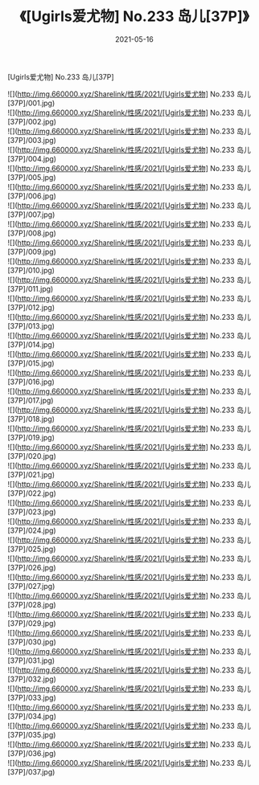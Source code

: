 ﻿---
layout: post
title:  《[Ugirls爱尤物] No.233 岛儿[37P]》
date:   2021-05-16
img: http://img.660000.xyz/Sharelink/性感/2021/[Ugirls爱尤物] No.233 岛儿[37P]/000.jpg
categories: [美女, 清纯, 唯美]
---

[Ugirls爱尤物] No.233 岛儿[37P]

  ![](http://img.660000.xyz/Sharelink/性感/2021/[Ugirls爱尤物] No.233 岛儿[37P]/001.jpg) <br> ![](http://img.660000.xyz/Sharelink/性感/2021/[Ugirls爱尤物] No.233 岛儿[37P]/002.jpg) <br> ![](http://img.660000.xyz/Sharelink/性感/2021/[Ugirls爱尤物] No.233 岛儿[37P]/003.jpg) <br> ![](http://img.660000.xyz/Sharelink/性感/2021/[Ugirls爱尤物] No.233 岛儿[37P]/004.jpg) <br> ![](http://img.660000.xyz/Sharelink/性感/2021/[Ugirls爱尤物] No.233 岛儿[37P]/005.jpg) <br> ![](http://img.660000.xyz/Sharelink/性感/2021/[Ugirls爱尤物] No.233 岛儿[37P]/006.jpg) <br> ![](http://img.660000.xyz/Sharelink/性感/2021/[Ugirls爱尤物] No.233 岛儿[37P]/007.jpg) <br> ![](http://img.660000.xyz/Sharelink/性感/2021/[Ugirls爱尤物] No.233 岛儿[37P]/008.jpg) <br> ![](http://img.660000.xyz/Sharelink/性感/2021/[Ugirls爱尤物] No.233 岛儿[37P]/009.jpg) <br> ![](http://img.660000.xyz/Sharelink/性感/2021/[Ugirls爱尤物] No.233 岛儿[37P]/010.jpg) <br> ![](http://img.660000.xyz/Sharelink/性感/2021/[Ugirls爱尤物] No.233 岛儿[37P]/011.jpg) <br> ![](http://img.660000.xyz/Sharelink/性感/2021/[Ugirls爱尤物] No.233 岛儿[37P]/012.jpg) <br> ![](http://img.660000.xyz/Sharelink/性感/2021/[Ugirls爱尤物] No.233 岛儿[37P]/013.jpg) <br> ![](http://img.660000.xyz/Sharelink/性感/2021/[Ugirls爱尤物] No.233 岛儿[37P]/014.jpg) <br> ![](http://img.660000.xyz/Sharelink/性感/2021/[Ugirls爱尤物] No.233 岛儿[37P]/015.jpg) <br> ![](http://img.660000.xyz/Sharelink/性感/2021/[Ugirls爱尤物] No.233 岛儿[37P]/016.jpg) <br> ![](http://img.660000.xyz/Sharelink/性感/2021/[Ugirls爱尤物] No.233 岛儿[37P]/017.jpg) <br> ![](http://img.660000.xyz/Sharelink/性感/2021/[Ugirls爱尤物] No.233 岛儿[37P]/018.jpg) <br> ![](http://img.660000.xyz/Sharelink/性感/2021/[Ugirls爱尤物] No.233 岛儿[37P]/019.jpg) <br> ![](http://img.660000.xyz/Sharelink/性感/2021/[Ugirls爱尤物] No.233 岛儿[37P]/020.jpg) <br> ![](http://img.660000.xyz/Sharelink/性感/2021/[Ugirls爱尤物] No.233 岛儿[37P]/021.jpg) <br> ![](http://img.660000.xyz/Sharelink/性感/2021/[Ugirls爱尤物] No.233 岛儿[37P]/022.jpg) <br> ![](http://img.660000.xyz/Sharelink/性感/2021/[Ugirls爱尤物] No.233 岛儿[37P]/023.jpg) <br> ![](http://img.660000.xyz/Sharelink/性感/2021/[Ugirls爱尤物] No.233 岛儿[37P]/024.jpg) <br> ![](http://img.660000.xyz/Sharelink/性感/2021/[Ugirls爱尤物] No.233 岛儿[37P]/025.jpg) <br> ![](http://img.660000.xyz/Sharelink/性感/2021/[Ugirls爱尤物] No.233 岛儿[37P]/026.jpg) <br> ![](http://img.660000.xyz/Sharelink/性感/2021/[Ugirls爱尤物] No.233 岛儿[37P]/027.jpg) <br> ![](http://img.660000.xyz/Sharelink/性感/2021/[Ugirls爱尤物] No.233 岛儿[37P]/028.jpg) <br> ![](http://img.660000.xyz/Sharelink/性感/2021/[Ugirls爱尤物] No.233 岛儿[37P]/029.jpg) <br> ![](http://img.660000.xyz/Sharelink/性感/2021/[Ugirls爱尤物] No.233 岛儿[37P]/030.jpg) <br> ![](http://img.660000.xyz/Sharelink/性感/2021/[Ugirls爱尤物] No.233 岛儿[37P]/031.jpg) <br> ![](http://img.660000.xyz/Sharelink/性感/2021/[Ugirls爱尤物] No.233 岛儿[37P]/032.jpg) <br> ![](http://img.660000.xyz/Sharelink/性感/2021/[Ugirls爱尤物] No.233 岛儿[37P]/033.jpg) <br> ![](http://img.660000.xyz/Sharelink/性感/2021/[Ugirls爱尤物] No.233 岛儿[37P]/034.jpg) <br> ![](http://img.660000.xyz/Sharelink/性感/2021/[Ugirls爱尤物] No.233 岛儿[37P]/035.jpg) <br> ![](http://img.660000.xyz/Sharelink/性感/2021/[Ugirls爱尤物] No.233 岛儿[37P]/036.jpg) <br> ![](http://img.660000.xyz/Sharelink/性感/2021/[Ugirls爱尤物] No.233 岛儿[37P]/037.jpg) <br>